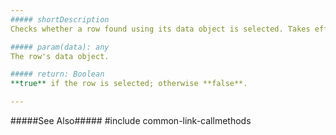 ```yaml
---
##### shortDescription
Checks whether a row found using its data object is selected. Takes effect only if **selection**.[deferred](/api-reference/10%20UI%20Widgets/dxDataGrid/1%20Configuration/selection/deferred.md '/Documentation/ApiReference/UI_Widgets/dxDataGrid/Configuration/selection/#deferred') is **true**.

##### param(data): any
The row's data object.

##### return: Boolean
**true** if the row is selected; otherwise **false**.

---
```

#####See Also#####
#include common-link-callmethods